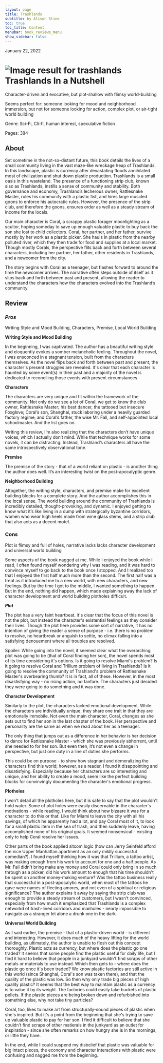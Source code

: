 ```yaml
---
layout: page
title: Trashlands
subtitle: by Alison Stine
toc: true
toc_title: Content
menubar: book_reviews_menu
show_sidebar: false
---
```


January 22, 2022



# ![Image result for trashlands](https://th.bing.com/th/id/OIP.QzqmRAVs4WEAI3oIMGiWkQAAAA?w=115&h=180&c=7&r=0&o=5&dpr=1.25&pid=1.7)Trashlands In a Nutshell 

Character-driven and evocative, but plot-shallow with flimsy world-building

Seems perfect for: someone looking for mood and neighborhood immersion, but not for someone looking for action, complex plot, or air-tight world building

Genre: Sci-Fi, Cli-fi, human interest, speculative fiction

Pages: 384 

## **About**

Set sometime in the not-so-distant future, this book details the lives of a small community living in the vast maze-like wreckage heap of Trashlands. In this landscape, plastic is currency after devastating floods annihilated most of civilization and shut down plastic production. Trashlands is a small oasis in this wasteland. The presence of a functioning strip club, known also as Trashlands, instills a sense of community and stability. Both governance and economy, Trashland’s lecherous owner, Rattlesnake Master, rules his community with a plastic fist, and hires large muscled goons to enforce his autocratic rules. However, the presence of the strip club, and therefore the goons, ensures order as well as a steady stream of income for the locals.

Our main character is Coral, a scrappy plastic forager moonlighting as a scultor, hoping someday to save up enough valuable plastic to buy back the son she lost to child collectors. Coral, her partner, and her father, survive mostly by her work as a plastic picker. She hauls in plastic from the nearby polluted river, which they then trade for food and supplies at a local market. Though mostly Corals, the perspective flits back and forth between several characters, including her partner, her father, other residents in Trashlands, and a newcomer from the city.

The story begins with Coral as a teenager, but flashes forward to around the time the newcomer arrives. The narrative often steps outside of itself as it slips back and forth between past and present, allowing the reader to understand the characters how the characters evolved into the Trashland’s community.

## **Review**

### ***Pros***

Writing Style and Mood Building, Characters, Premise, Local World Building

**Writing Style and Mood Building**

In the beginning, I was captivated. The author has a beautiful writing style and eloquently evokes a somber melancholic feeling. Throughout the novel, I was ensconced in a stagnant tension, built from the characters themselves.  As the novel flips back and forth between past and present, the character's present struggles are revealed. It's clear that each character is haunted by some event(s) in their past and a majority of the novel is dedicated to reconciling those events with present circumstances.

**Characters**

The characters are very unique and fit within the framework of the community. Not only do we see a lot of Coral, we get to know the club owner, Rattlesnake Master; his best dancer, the tattooed but insecure Foxglove; Coral’s son, Shanghai, stuck laboring under a heavily guarded factory regime; and Coral’s father, the wise Mr. Fall, and self-appointed local schoolmaster. And the list goes on.

Writing this review, I’m also realizing that the characters don’t have unique voices, which I actually don’t mind. While that technique works for some novels, it can be distracting. Instead, Trashland’s characters all have the same introspectively observational tone.

**Premise**

The premise of the story - that of a world reliant on plastic - is another thing the author does well. It’s an interesting twist on the post-apocalyptic genre. 

**Neighborhood Building**

Altogether, the writing style, characters, and premise make for excellent building blocks for a complete story. And the author accomplishes this in the local sense. The world building around the community of Trashlands is incredibly detailed, thought-provoking, and dynamic. I enjoyed getting to know what it’s like living in a dump with strategically byzantine corridors, women who wear high heels made from wine glass stems, and a strip club that also acts as a decent motel. 

### **Cons**

Plot is flimsy and full of holes, narrative lacks lacks character development and universal world building

Some aspects of the book nagged at me. While I enjoyed the book while I read, I often found myself wondering why I was reading, and it was hard to convince myself to go back to the book once I stopped. And I realized too that I enjoyed the first half much more than the second. The first half was a treat as it introduced me to a new world, with new characters, and new feelings. But by the time I got to the middle, I wanted something to happen. But in the end, nothing did happen, which made explaining away the lack of character development and world building plotholes difficult.

***Plot***

The plot has a very faint heartbeat.  It's clear that the focus of this novel is not the plot, but instead the character's existential feelings as they consider their lives. Though the plot here provides some sort of narrative, it has no intention of giving the reader a sense of purpose - i.e. there is no problem to resolve, no heartbreak or anguish to settle, no climax falling into a satisfying denouement where all troubles are resolved. 

Spoiler: While going into the novel, it seemed clear what the overarching plot was going to be (that of Coral finding her son), the novel spends most of its time considering it's options. Is it going to resolve Miami's problem? Is it going to resolve Coral and Trillium problem of living in Trashlands? Is it going to resolve the community of Trashland's problem of Rattlesnake Master's overbearing thumb? It is in fact, all of these. However, in the most disastisfying way - no rising action, no fanfare. The characters just decided they were going to do something and it was done. 

**Character Development**

Similarly to the plot, the characters lacked emotional development. While the characters are individually unique, they share one trait in that they are emotionally immobile. Not even the main character, Coral, changes as she sets out to find her son in the last chapter of the book. Her perspective and personality are the same as when we read about her as a teenager.

The only thing that jumps out as a difference in her behavior is her decision to dance for Rattlesnake Master - which she was previously abhorrent, until she needed to for her son. But even then, it’s not even a change in perspective, but just one duty in a line of duties she performs.

This could be on purpose - to show how stagnant and demoralizing the characters find this world; however, as a reader, I found it disappointing and dissatisfying. Especially because her characters are so interesting and unique, and her ability to create a mood, seem like the perfect building blocks for convinvingly documenting the character's emotional progress.

**Plotholes** 

I won't detail all the plotholes here, but it is safe to say that the plot wouldn't hold water. Some of plot holes were easily discernable in the character's motivations - while reading, I would think about how bizaare it was for a character to do this or that. Like for Miami to leave the city with all his savings, of which he apparently had a lot, and pay Coral most of it, to look for a small plastic item in the sea of trash, and then suddenly leave, having accomplished none of his original goals. It seemed nonsensical - existing only to help Coral resolve her issues.

Other parts of the book applied sitcom logic (how can Jerry Seinfeld afford the nice Upper Manhattan apartment as an only mildly successful comedian?). I found myself thinking how it was that Trillium, a tattoo artist, was making enough from his work to account for one and a half people. As Mr. Fall didn't bring make any money and Coral could only bring in so much through as a picker, did his work amount to enough that his time shouldn't be spent on another money-making venture? Was the tattoo business really that successful in a post-apocalytic world, when most of the tattoos he gave were names of fleeting amores, and not even of a spiritual or religious significance? The author explains it away by saying the strip club was enough to provide a steady stream of customers, but I wasn't convinced, especially from how much it emphasized that Trashlands is a complex networkd of trash-lined corridors and manholes - nearly impossible to navigate as a stranger let alone a drunk one in the dark.

**Universal World Building**

As I said earlier, the premise - that of a plastic-driven world - is different and interesting. However, it does much of the heavy lifting for the world building, as ultimately, the author is unable to flesh out this concept thoroughly. Plastic acts as currency, but where does the plastic go one traded? It seems that some people find the plastic useful for daily life, but I find it hard to believe that people in a junkyard wouldn't find scraps of other metals or materials to use instead. Which then gets to - where does the plastic go once it's been traded? We know plastic factories are still active in this world (since Shanghai, Coral's son was taken there), and that the quality of the plastic was low. So then why only trade big pieces of high quality plastic? It seems that the best way to maintain plastic as a currency is to value it by its weight. The factories could easily take buckets of plastic pellets. If the plastic pieces are being broken down and refurbished into something else, why not take tiny particles?

Coral, too, likes to make art from structurally-sound pieces of plastic when she's inspired. But it's a point from the beginning that she's trying to save up valuable plastic to pay for her son. I find it difficult to believe that she couldn't find scraps of other matierals in the junkyard as an outlet for inspiration - since she often remarks on how hungry she is in the mornings, or little they have. 

In the end, while I could suspend my disbelief that plastic was valuable for big intact pieces, the economy and character interactions with plastic were confusing and nagged me from the beginning. 